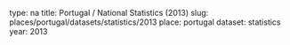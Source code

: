 type: na
title: Portugal / National Statistics (2013)
slug: places/portugal/datasets/statistics/2013
place: portugal
dataset: statistics
year: 2013
